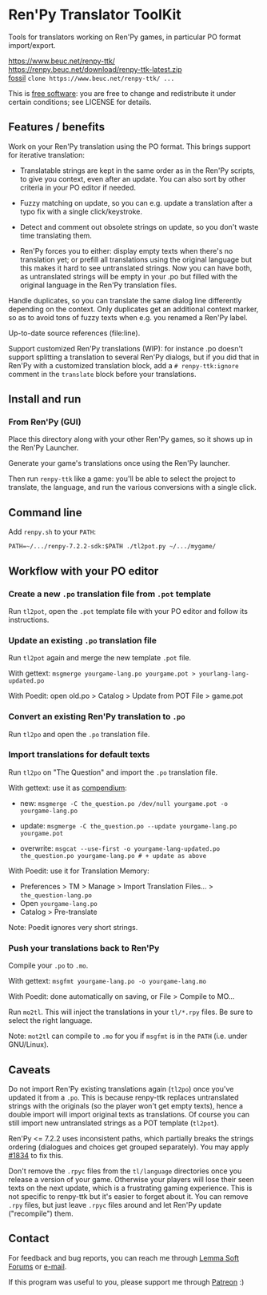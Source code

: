 # Ren'Py Translator ToolKit

Tools for translators working on Ren'Py games, in particular PO format import/export.

<https://www.beuc.net/renpy-ttk/>  
<https://renpy.beuc.net/download/renpy-ttk-latest.zip>  
[fossil](https://www.fossil-scm.org/) `clone https://www.beuc.net/renpy-ttk/ ...`

This is [free software](https://www.gnu.org/philosophy/free-sw.html):
you are free to change and redistribute it under certain conditions;
see LICENSE for details.


## Features / benefits

Work on your Ren'Py translation using the PO format. This brings support for iterative translation:

- Translatable strings are kept in the same order as in the Ren'Py scripts, to give you context, even after an update.  You can also sort by other criteria in your PO editor if needed.

- Fuzzy matching on update, so you can e.g. update a translation after a typo fix with a single click/keystroke.

- Detect and comment out obsolete strings on update, so you don't waste time translating them.

- Ren'Py forces you to either: display empty texts when there's no translation yet; or prefill all translations using the original language but this makes it hard to see untranslated strings. Now you can have both, as untranslated strings will be empty in your .po but filled with the original language in the Ren'Py translation files.

Handle duplicates, so you can translate the same dialog line differently depending on the context.  Only duplicates get an additional context marker, so as to avoid tons of fuzzy texts when e.g. you renamed a Ren'Py label.

Up-to-date source references (file:line).

Support customized Ren'Py translations (WIP): for instance .po doesn't support splitting a translation to several Ren'Py dialogs, but if you did that in Ren'Py with a customized translation block, add a `# renpy-ttk:ignore` comment in the `translate` block before your translations.


## Install and run

### From Ren'Py (GUI)

Place this directory along with your other Ren'Py games, so it shows
up in the Ren'Py Launcher.

Generate your game's translations once using the Ren'Py launcher.

Then run `renpy-ttk` like a game: you'll be able to select the project
to translate, the language, and run the various conversions with a
single click.


## Command line

Add `renpy.sh` to your `PATH`:

`PATH=~/.../renpy-7.2.2-sdk:$PATH ./tl2pot.py ~/.../mygame/`


## Workflow with your PO editor

### Create a new `.po` translation file from `.pot` template

Run `tl2pot`, open the `.pot` template file with your PO editor and follow its instructions.

### Update an existing `.po` translation file

Run `tl2pot` again and merge the new template `.pot` file.

With gettext: `msgmerge yourgame-lang.po yourgame.pot > yourlang-lang-updated.po`

With Poedit: open old.po > Catalog > Update from POT File > game.pot

### Convert an existing Ren'Py translation to `.po`

Run `tl2po` and open the `.po` translation file.

### Import translations for default texts

Run `tl2po` on "The Question" and import the `.po` translation file.

With gettext: use it as [compendium](https://www.gnu.org/software/gettext/manual/html_node/Using-Compendia.html#Using-Compendia):

- new:       `msgmerge -C the_question.po /dev/null yourgame.pot -o yourgame-lang.po`

- update:    `msgmerge -C the_question.po --update yourgame-lang.po yourgame.pot`

- overwrite: `msgcat --use-first -o yourgame-lang-updated.po the_question.po yourgame-lang.po # + update as above`

With Poedit: use it for Translation Memory:

- Preferences > TM > Manage > Import Translation Files... > `the_question-lang.po`
- Open `yourgame-lang.po`
- Catalog > Pre-translate

Note: Poedit ignores very short strings.

### Push your translations back to Ren'Py

Compile your `.po` to `.mo`.

With gettext: `msgfmt yourgame-lang.po -o yourgame-lang.mo`

With Poedit: done automatically on saving, or File > Compile to MO...

Run `mo2tl`. This will inject the translations in your `tl/*.rpy` files. Be sure to select the right language.

Note: `mot2tl` can compile to `.mo` for you if `msgfmt` is in the
`PATH` (i.e. under GNU/Linux).


## Caveats

Do not import Ren'Py existing translations again (`tl2po`) once you've
updated it from a `.po`. This is because renpy-ttk replaces
untranslated strings with the originals (so the player won't get empty
texts), hence a double import will import original texts as
translations.  Of course you can still import new untranslated strings
as a POT template (`tl2pot`).

Ren'Py <= 7.2.2 uses inconsistent paths, which partially breaks the
strings ordering (dialogues and choices get grouped separately).  You
may apply [#1834](https://github.com/renpy/renpy/pull/1834) to fix
this.

Don't remove the `.rpyc` files from the `tl/language` directories once
you release a version of your game.  Otherwise your players will lose
their seen texts on the next update, which is a frustrating gaming
experience.  This is not specific to renpy-ttk but it's easier to
forget about it.  You can remove `.rpy` files, but just leave `.rpyc`
files around and let Ren'Py update ("recompile") them.


## Contact

For feedback and bug reports, you can reach me through
[Lemma Soft Forums](https://lemmasoft.renai.us/forums/viewtopic.php?f=32&t=55318)
or [e-mail](mailto:beuc@beuc.net).

If this program was useful to you, please support me through
[Patreon](https://www.beuc.net/donate/) :)
